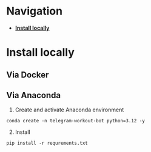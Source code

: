 # Navigation

- **[Install locally](#install-locally)**

# Install locally

## Via Docker

## Via Anaconda

1. Create and activate Anaconda environment

``` 
conda create -n telegram-workout-bot python=3.12 -y
```

2. Install 

```
pip install -r requrements.txt
```